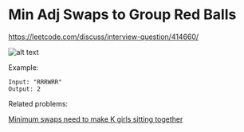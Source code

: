 # Min Adj Swaps to Group Red Balls

https://leetcode.com/discuss/interview-question/414660/

![alt text](https://assets.leetcode.com/users/krunal4/image_1573072367.png "Description")

Example:

    Input: "RRRWRR"
    Output: 2

Related problems:

[Minimum swaps need to make K girls sitting together](https://leetcode.com/discuss/interview-question/125154/ "")
